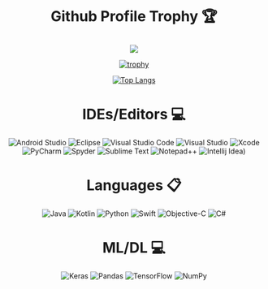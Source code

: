 # <p align=center> Github Profile Trophy 🏆</p> 

<div align = center>
  <img src = "[![trophy]https://github.com/code09128/github-profile-trophy](https://github-profile-trophy.vercel.app/?username=code09128&theme=alduin&row=2&column=3"
</div>

[![trophy](https://github-profile-trophy.vercel.app/?username=code09128&theme=alduin&row=2&column=3)]([https://github.com/code09128/github-profile-trophy](https://github-profile-trophy.vercel.app/?username=code09128&theme=alduin&row=2&column=3))

<!-- [![code09128's GitHub stats](https://github-readme-stats.vercel.app/api?username=code09128&show_icons=true&theme=radical)]([https://github.com/code09128/github-readme-stats](https://github-readme-stats.vercel.app/api?username=code09128&show_icons=true&theme=radical))  -->
[![Top Langs](https://github-readme-stats.vercel.app/api/top-langs/?username=code09128&layout=compact)]([https://github-readme-stats.vercel.app/api/top-langs/?username=code09128&layout=compact](https://github-readme-stats.vercel.app/api/top-langs/?username=code09128&layout=compact))

# IDEs/Editors 💻
![Android Studio](https://img.shields.io/badge/Android%20Studio-3DDC84.svg?style=for-the-badge&logo=android-studio&logoColor=white)
![Eclipse](https://img.shields.io/badge/Eclipse-FE7A16.svg?style=for-the-badge&logo=Eclipse&logoColor=white)
![Visual Studio Code](https://img.shields.io/badge/Visual%20Studio%20Code-0078d7.svg?style=for-the-badge&logo=visual-studio-code&logoColor=white)
![Visual Studio](https://img.shields.io/badge/Visual%20Studio-5C2D91.svg?style=for-the-badge&logo=visual-studio&logoColor=white)
![Xcode](https://img.shields.io/badge/Xcode-007ACC?style=for-the-badge&logo=Xcode&logoColor=white)
![PyCharm](https://img.shields.io/badge/pycharm-143?style=for-the-badge&logo=pycharm&logoColor=black&color=black&labelColor=green)
![Spyder](https://img.shields.io/badge/Spyder-838485?style=for-the-badge&logo=spyder%20ide&logoColor=maroon)
![Sublime Text](https://img.shields.io/badge/sublime_text-%23575757.svg?style=for-the-badge&logo=sublime-text&logoColor=important)
![Notepad++](https://img.shields.io/badge/Notepad++-90E59A.svg?style=for-the-badge&logo=notepad%2b%2b&logoColor=black)
![Intellij Idea](https://img.shields.io/badge/-IntellijIdea-666666.svg?style=for-the-badge&logo=intellij-idea&logoColor=white))

# Languages 📋
![Java](https://img.shields.io/badge/java-%23ED8B00.svg?style=for-the-badge&logo=openjdk&logoColor=white)
![Kotlin](https://img.shields.io/badge/kotlin-%237F52FF.svg?style=for-the-badge&logo=kotlin&logoColor=white)
![Python](https://img.shields.io/badge/python-3670A0?style=for-the-badge&logo=python&logoColor=ffdd54)
![Swift](https://img.shields.io/badge/swift-F54A2A?style=for-the-badge&logo=swift&logoColor=white)
![Objective-C](https://img.shields.io/badge/OBJECTIVE--C-%233A95E3.svg?style=for-the-badge&logo=apple&logoColor=white)
![C#](https://img.shields.io/badge/c%23-%23239120.svg?style=for-the-badge&logo=c-sharp&logoColor=white)

# ML/DL 💻
![Keras](https://img.shields.io/badge/Keras-%23D00000.svg?style=for-the-badge&logo=Keras&logoColor=white)
![Pandas](https://img.shields.io/badge/pandas-%23150458.svg?style=for-the-badge&logo=pandas&logoColor=white)
![TensorFlow](https://img.shields.io/badge/TensorFlow-%23FF6F00.svg?style=for-the-badge&logo=TensorFlow&logoColor=white)
![NumPy](https://img.shields.io/badge/numpy-%23013243.svg?style=for-the-badge&logo=numpy&logoColor=white)

</div>
